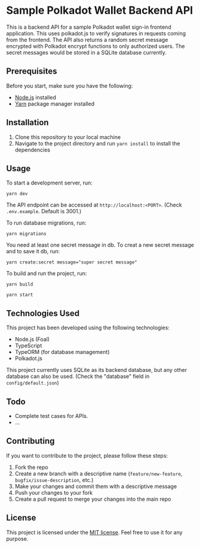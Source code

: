 # Sample Polkadot Wallet Backend API

This is a backend API for a sample Polkadot wallet sign-in frontend application. This uses polkadot.js to verify signatures in requests coming from the frontend. The API also returns a random secret message encrypted with Polkadot encrypt functions to only authorized users. The secret messages would be stored in a SQLite database currently.

## Prerequisites

Before you start, make sure you have the following:

- [Node.js](https://nodejs.org) installed
- [Yarn](https://yarnpkg.com/) package manager installed

## Installation

1. Clone this repository to your local machine
2. Navigate to the project directory and run `yarn install` to install the dependencies

## Usage

To start a development server, run:

```
yarn dev
```

The API endpoint can be accessed at `http://localhost:<PORT>`. (Check `.env.example`. Default is 3001.)

To run database migrations, run:

```
yarn migrations
```

You need at least one secret message in db.
To creat a new secret message and to save it db, run:

```
yarn create:secret message="super secret message"
```

To build and run the project, run:

```
yarn build

yarn start
```

## Technologies Used

This project has been developed using the following technologies:
- Node.js (Foal)
- TypeScript
- TypeORM (for database management)
- Polkadot.js

This project currently uses SQLite as its backend database, but any other database can also be used.
(Check the "database" field in `config/default.json`)

## Todo

- Complete test cases for APIs.
- ...

## Contributing

If you want to contribute to the project, please follow these steps:

1. Fork the repo
2. Create a new branch with a descriptive name (`feature/new-feature`, `bugfix/issue-description`, etc.)
3. Make your changes and commit them with a descriptive message
4. Push your changes to your fork
5. Create a pull request to merge your changes into the main repo

## License

This project is licensed under the [MIT license](LICENSE). Feel free to use it for any purpose.